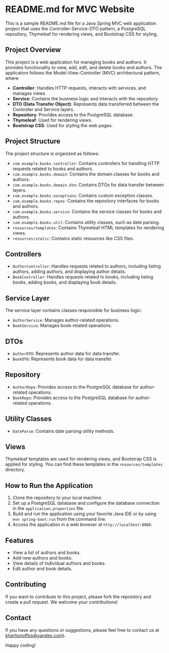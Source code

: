 # README.md for MVC Website 

This is a sample README.md file for a Java Spring MVC web application project that uses the Controller-Service-DTO pattern, a PostgreSQL repository, Thymeleaf for rendering views, and Bootstrap CSS for styling.

## Project Overview

This project is a web application for managing books and authors. It provides functionality to view, add, edit, and delete books and authors. The application follows the Model-View-Controller (MVC) architectural pattern, where:

- **Controller**: Handles HTTP requests, interacts with services, and manages views.
- **Service**: Contains the business logic and interacts with the repository.
- **DTO (Data Transfer Object)**: Represents data transferred between the Controller and Service layers.
- **Repository**: Provides access to the PostgreSQL database.
- **Thymeleaf**: Used for rendering views.
- **Bootstrap CSS**: Used for styling the web pages.

## Project Structure

The project structure is organized as follows:

- `com.example.books.controller`: Contains controllers for handling HTTP requests related to books and authors.
- `com.example.books.domain`: Contains the domain classes for books and authors.
- `com.example.books.domain.dto`: Contains DTOs for data transfer between layers.
- `com.example.books.exceptions`: Contains custom exception classes.
- `com.example.books.repos`: Contains the repository interfaces for books and authors.
- `com.example.books.service`: Contains the service classes for books and authors.
- `com.example.books.util`: Contains utility classes, such as date parsing.
- `resources/templates`: Contains Thymeleaf HTML templates for rendering views.
- `resources/static`: Contains static resources like CSS files.

## Controllers

- `AuthorController`: Handles requests related to authors, including listing authors, adding authors, and displaying author details.
- `BookController`: Handles requests related to books, including listing books, adding books, and displaying book details.

## Service Layer

The service layer contains classes responsible for business logic:

- `AuthorService`: Manages author-related operations.
- `BookService`: Manages book-related operations.

## DTOs

- `AuthorDTO`: Represents author data for data transfer.
- `BookDTO`: Represents book data for data transfer.

## Repository

- `AuthorRepo`: Provides access to the PostgreSQL database for author-related operations.
- `BookRepo`: Provides access to the PostgreSQL database for author-related operations.

## Utility Classes

- `DateParse`: Contains date parsing utility methods.

## Views

Thymeleaf templates are used for rendering views, and Bootstrap CSS is applied for styling. You can find these templates in the `resources/templates` directory.

## How to Run the Application

1. Clone the repository to your local machine.
2. Set up a PostgreSQL database and configure the database connection in the `application.properties` file.
3. Build and run the application using your favorite Java IDE or by using `mvn spring-boot:run` from the command line.
4. Access the application in a web browser at `http://localhost:8080`.

## Features

- View a list of authors and books.
- Add new authors and books.
- View details of individual authors and books.
- Edit author and book details.


## Contributing

If you want to contribute to this project, please fork the repository and create a pull request. We welcome your contributions!



## Contact

If you have any questions or suggestions, please feel free to contact us at kharitonoffps@yandex.com).

Happy coding!
